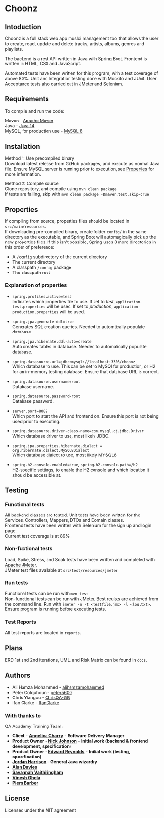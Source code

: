 # Choonz

## Intoduction

Choonz is a full stack web app muslci management tool that allows the user to create, read, update and delete tracks, artists, albums, genres and playlists.

The backend is a rest API written in Java with Spring Boot. Frontend is written in HTML, CSS and JavaScript.

Automated tests have been written for this program, with a test coverage of above 80%. Unit and Integration testing done with Mockito and JUnit. User Acceptance tests also carried out in JMeter and Selenium.

## Requirements

To compile and run the code:

Maven - [Apache Maven](https://maven.apache.org/)  
Java - [Java 14](https://www.oracle.com/uk/java/technologies/javase-downloads.html)  
MySQL, for production use - [MySQL 8](https://dev.mysql.com/downloads/installer/)

## Installation

Method 1: Use precompiled binary  
Download latest release from GitHub packages, and execute as normal Java file. Ensure MySQL server is running prior to execution, see [Properties](Properties) for more information.

Method 2: Compile source  
Clone repository, and compile using `mvn clean package`.  
If tests are failing, skip with `mvn clean package -Dmaven.test.skip=true`

## Properties

If compiling from source, properties files should be located in `src/main/resources`.  
If downloading pre-compiled binary, create folder `config/` in the same directory as the executable, and Spring Boot will automagically pick up the new properties files. If this isn't possible, Spring uses 3 more directories in this order of preference:

- A `/config` subdirectory of the current directory
- The current directory
- A classpath `/config` package
- The classpath root

### Explanation of properties

- `spring.profiles.active=test`  
  Indicates which properties file to use. If set to _test_, `application-test.properties` will be used. If set to _production_, `application-production.properties` will be used.

- `spring.jpa.generate-ddl=true`  
  Generates SQL creation queries. Needed to automtically populate database.

- `spring.jpa.hibernate.ddl-auto=create`  
  Auto creates tables in database. Needed to automatically populate database.

- `spring.datasource.url=jdbc:mysql://localhost:3306/choonz`  
  Which database to use. This can be set to MySQl for production, or H2 for an in-memory testing database. Ensure that database URL is correct.

- `spring.datasource.username=root`  
  Database username.

- `spring.datasource.password=root`  
  Database password.

- `server.port=8082`  
  Which port to start the API and frontend on. Ensure this port is not being used prior to executing.

- `spring.datasource.driver-class-name=com.mysql.cj.jdbc.Driver`  
  Which database driver to use, most likely JDBC.

- `spring.jpa.properties.hibernate.dialect = org.hibernate.dialect.MySQL8Dialect`  
  Which database dialect to use, most likely MYSQL8.

- `spring.h2.console.enabled=true`, `spring.h2.console.path=/h2`  
  H2-specific settings, to enable the H2 console and which location it should be accessible at.

## Testing

### Functional tests

All backend classes are tested. Unit tests have been written for the Services, Controllers, Mappers, DTOs and Domain classes.  
Frontend tests have been written with Selenium for the sign up and login page.  
Current test coverage is at 89%.

### Non-fuctional tests

Load, Spike, Stress, and Soak tests have been written and completed with [Apache JMeter](https://jmeter.apache.org/).  
JMeter test files available at `src/test/resources/jmeter`

### Run tests

Functional tests can be run with `mvn test`  
Non-functional tests can be run with JMeter. Best reulsts are achieved from the command line. Run with `jmeter -n -t <testfile.jmx> -l <log.txt>`. Ensure program is running before executing tests.

### Test Reports

All test reports are located in `reports`.

## Plans

ERD 1st and 2nd iterations, UML, and Risk Matrix can be found in `docs`.

## Authors

- Ali Hamza Mohammed - [alihamzamohammed](https://github.com/alihamzamohammed)
- Peter Colquhoun - [peter5600](https://github.com/peter5600)
- Chris Yiangou - [ChrisQA-GB](https://github.com/ChrisQA-GB)
- Ifan Clarke - [IfanClarke](https://github.com/IfanClarke)

### With thanks to

QA Academy Training Team:

- **Client** - [**Angelica Charry**](https://github.com/acharry) - **Software Delivery Manager**
- **Product Owner** - [**Nick Johnson**](https://github.com/nickrstewarttds) - **Initial work (backend & frontend development, specification)**
- **Product Owner** - [**Edward Reynolds**](https://github.com/Edrz-96) - **Initial work (testing, specification)**
- [**Jordan Harrison**](https://github.com/JHarry444) - **General Java wizardry**
- [**Alan Davies**](https://github.com/MorickClive)
- [**Savannah Vaithilingham**](https://github.com/savannahvaith)
- [**Vinesh Ghela**](https://github.com/vineshghela)
- [**Piers Barber**](https://github.com/PCMBarber)

## License

Licensed under the MIT agreement
